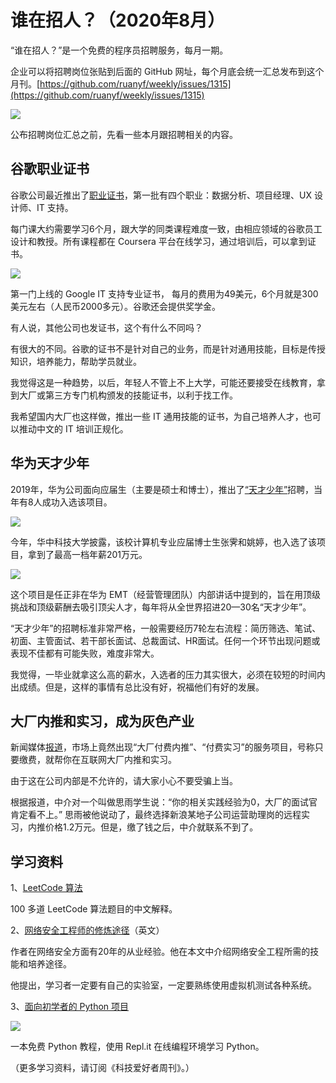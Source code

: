 # 谁在招人？（2020年8月）

“谁在招人？”是一个免费的程序员招聘服务，每月一期。

企业可以将招聘岗位张贴到后面的 GitHub 网址，每个月底会统一汇总发布到这个月刊。[https://github.com/ruanyf/weekly/issues/1315](https://github.com/ruanyf/weekly/issues/1315)

![](https://cdn.beekka.com/blogimg/asset/202004/bg2020042612.jpg)

公布招聘岗位汇总之前，先看一些本月跟招聘相关的内容。

## 谷歌职业证书

谷歌公司最近推出了[职业证书](https://grow.google/certificates/)，第一批有四个职业：数据分析、项目经理、UX 设计师、IT 支持。

每门课大约需要学习6个月，跟大学的同类课程难度一致，由相应领域的谷歌员工设计和教授。所有课程都在 Coursera 平台在线学习，通过培训后，可以拿到证书。

![](https://cdn.beekka.com/blogimg/asset/202008/bg2020080509.jpg)

第一门上线的 Google IT 支持专业证书， 每月的费用为49美元，6个月就是300美元左右（人民币2000多元）。谷歌还会提供奖学金。

有人说，其他公司也发证书，这个有什么不同吗？

有很大的不同。谷歌的证书不是针对自己的业务，而是针对通用技能，目标是传授知识，培养能力，帮助学员就业。

我觉得这是一种趋势，以后，年轻人不管上不上大学，可能还要接受在线教育，拿到大厂或第三方专门机构颁发的技能证书，以利于找工作。

我希望国内大厂也这样做，推出一些 IT 通用技能的证书，为自己培养人才，也可以推动中文的 IT 培训正规化。

## 华为天才少年

2019年，华为公司面向应届生（主要是硕士和博士），推出了[“天才少年”](https://www.sohu.com/a/411518325_114986)招聘，当年有8人成功入选该项目。

![](https://cdn.beekka.com/blogimg/asset/202008/bg2020082609.jpg)

今年，华中科技大学披露，该校计算机专业应届博士生张霁和姚婷，也入选了该项目，拿到了最高一档年薪201万元。

![](https://cdn.beekka.com/blogimg/asset/202008/bg2020080807.jpg)

这个项目是任正非在华为 EMT（经营管理团队）内部讲话中提到的，旨在用顶级挑战和顶级薪酬去吸引顶尖人才，每年将从全世界招进20—30名“天才少年”。

“天才少年”的招聘标准非常严格，一般需要经历7轮左右流程：简历筛选、笔试、初面、主管面试、若干部长面试、总裁面试、HR面试。任何一个环节出现问题或表现不佳都有可能失败，难度非常大。

我觉得，一毕业就拿这么高的薪水，入选者的压力其实很大，必须在较短的时间内出成绩。但是，这样的事情有总比没有好，祝福他们有好的发展。

## 大厂内推和实习，成为灰色产业

新闻媒体[报道](https://mp.weixin.qq.com/s/ts0OMlltxbz9RX0AmDll6A)，市场上竟然出现“大厂付费内推”、“付费实习”的服务项目，号称只要缴费，就帮你在互联网大厂内推和实习。

由于这在公司内部是不允许的，请大家小心不要受骗上当。

根据报道，中介对一个叫做思雨学生说：“你的相关实践经验为0，大厂的面试官肯定看不上。” 思雨被他说动了，最终选择新浪某地子公司运营助理岗的远程实习，内推价格1.2万元。但是，缴了钱之后，中介就联系不到了。

## 学习资料

1、[LeetCode 算法](https://labuladong.gitbook.io/algo/)

100 多道 LeetCode 算法题目的中文解释。

2、[网络安全工程师的修炼途径](https://danielmiessler.com/blog/build-successful-infosec-career/)（英文）

作者在网络安全方面有20年的从业经验。他在本文中介绍网络安全工程所需的技能和培养途径。

他提出，学习者一定要有自己的实验室，一定要熟练使用虚拟机测试各种系统。

3、[面向初学者的 Python 项目](https://www.codewithrepl.it/python-projects-for-beginners.html)

![](https://cdn.beekka.com/blogimg/asset/202008/bg2020082309.jpg)

一本免费 Python 教程，使用 Repl.it 在线编程环境学习 Python。

（更多学习资料，请订阅《科技爱好者周刊》。）
